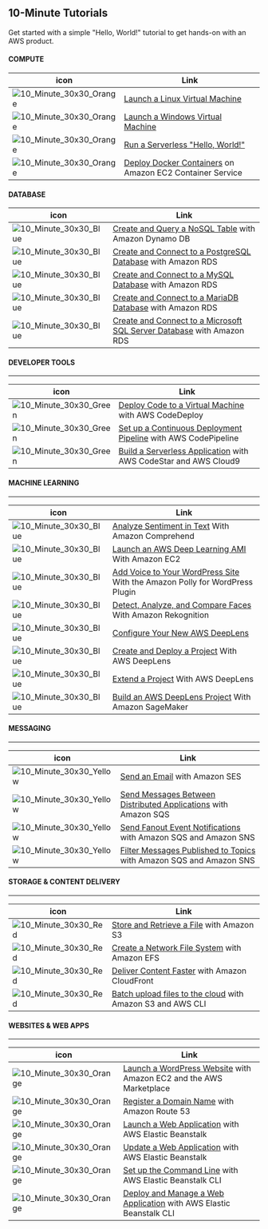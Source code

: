 10-Minute Tutorials
-------------------------------------------
Get started with a simple "Hello, World!" tutorial to get hands-on with
an AWS product.
#### COMPUTE ####
 icon | Link
|---|---|
![](https://d1.awsstatic.com/Getting%20Started/learn-to-build-use-case/10_Minute_30x30_Orange.png "10_Minute_30x30_Orange") | [Launch a Linux Virtual Machine](https://aws.amazon.com/getting-started/tutorials/launch-a-virtual-machine/)
![](https://d1.awsstatic.com/Getting%20Started/learn-to-build-use-case/10_Minute_30x30_Orange.png "10_Minute_30x30_Orange")|[Launch a Windows Virtual Machine](https://aws.amazon.com/getting-started/tutorials/launch-windows-vm/)
![](https://d1.awsstatic.com/Getting%20Started/learn-to-build-use-case/10_Minute_30x30_Orange.png "10_Minute_30x30_Orange")|[Run a Serverless \"Hello, World!\"](https://aws.amazon.com/getting-started/tutorials/run-serverless-code/)
![](https://d1.awsstatic.com/Getting%20Started/learn-to-build-use-case/10_Minute_30x30_Orange.png "10_Minute_30x30_Orange")|[Deploy Docker Containers](https://aws.amazon.com/getting-started/tutorials/deploy-docker-containers/) on Amazon EC2 Container Service
#### DATABASE
 icon | Link
|---|---|
![](https://d1.awsstatic.com/Getting%20Started/learn-to-build-use-case/10_Minute_30x30_Blue.png "10_Minute_30x30_Blue") |[Create and Query a NoSQL Table](https://aws.amazon.com/getting-started/tutorials/create-nosql-table/) with Amazon Dynamo DB
![](https://d1.awsstatic.com/Getting%20Started/learn-to-build-use-case/10_Minute_30x30_Blue.png "10_Minute_30x30_Blue") | [Create and Connect to a PostgreSQL Database](https://aws.amazon.com/getting-started/tutorials/create-connect-postgresql-db/) with Amazon RDS
![](https://d1.awsstatic.com/Getting%20Started/learn-to-build-use-case/10_Minute_30x30_Blue.png "10_Minute_30x30_Blue") |[Create and Connect to a MySQL Database](https://aws.amazon.com/getting-started/tutorials/create-mysql-db/) with Amazon RDS
![](https://d1.awsstatic.com/Getting%20Started/learn-to-build-use-case/10_Minute_30x30_Blue.png "10_Minute_30x30_Blue") | [Create and Connect to a MariaDB Database](https://aws.amazon.com/getting-started/tutorials/create-mariadb-db/) with Amazon RDS
![](https://d1.awsstatic.com/Getting%20Started/learn-to-build-use-case/10_Minute_30x30_Blue.png "10_Minute_30x30_Blue") | [Create and Connect to a Microsoft SQL Server Database](https://aws.amazon.com/getting-started/tutorials/create-microsoft-sql-db/) with Amazon RDS

#### DEVELOPER TOOLS

------------------------------------------------------------------------

 icon | Link
|---|---|
![](https://d1.awsstatic.com/Getting%20Started/learn-to-build-use-case/10_Minute_30x30_Green.png "10_Minute_30x30_Green") | [Deploy Code to a Virtual Machine](https://aws.amazon.com/getting-started/tutorials/deploy-code-vm/) with AWS CodeDeploy
![](https://d1.awsstatic.com/Getting%20Started/learn-to-build-use-case/10_Minute_30x30_Green.png "10_Minute_30x30_Green") | [Set up a Continuous Deployment Pipeline](https://aws.amazon.com/getting-started/tutorials/continuous-deployment-pipeline/) with AWS CodePipeline
![](https://d1.awsstatic.com/Getting%20Started/learn-to-build-use-case/10_Minute_30x30_Green.png "10_Minute_30x30_Green") |[Build a Serverless Application](https://aws.amazon.com/getting-started/tutorials/build-serverless-app-codestar-cloud9/) with AWS CodeStar and AWS Cloud9


#### MACHINE LEARNING
---------------------------------------------------------------
 icon | Link
|---|---|
![](https://d1.awsstatic.com/Getting%20Started/learn-to-build-use-case/10_Minute_30x30_Blue.png "10_Minute_30x30_Blue") | [Analyze Sentiment in Text](https://aws.amazon.com/getting-started/tutorials/analyze-sentiment-comprehend/) With Amazon Comprehend
![](https://d1.awsstatic.com/Getting%20Started/learn-to-build-use-case/10_Minute_30x30_Blue.png "10_Minute_30x30_Blue") | [Launch an AWS Deep Learning AMI](https://aws.amazon.com/getting-started/tutorials/get-started-dlami/) With Amazon EC2
![](https://d1.awsstatic.com/Getting%20Started/learn-to-build-use-case/10_Minute_30x30_Blue.png "10_Minute_30x30_Blue") | [Add Voice to Your WordPress Site](https://aws.amazon.com/getting-started/tutorials/add-voice-to-wordpress-polly/) With the Amazon Polly for WordPress Plugin
![](https://d1.awsstatic.com/Getting%20Started/learn-to-build-use-case/10_Minute_30x30_Blue.png "10_Minute_30x30_Blue") | [Detect, Analyze, and Compare Faces](https://aws.amazon.com/getting-started/tutorials/detect-analyze-compare-faces-rekognition/) With Amazon Rekognition
![](https://d1.awsstatic.com/Getting%20Started/learn-to-build-use-case/10_Minute_30x30_Blue.png "10_Minute_30x30_Blue") | [Configure Your New AWS DeepLens](https://aws.amazon.com/getting-started/tutorials/configure-aws-deeplens/)
![](https://d1.awsstatic.com/Getting%20Started/learn-to-build-use-case/10_Minute_30x30_Blue.png "10_Minute_30x30_Blue")|[Create and Deploy a Project](https://aws.amazon.com/getting-started/tutorials/create-deploy-project-deeplens/) With AWS DeepLens
![](https://d1.awsstatic.com/Getting%20Started/learn-to-build-use-case/10_Minute_30x30_Blue.png "10_Minute_30x30_Blue") | [Extend a Project](https://aws.amazon.com/getting-started/tutorials/extend-deeplens-project/) With AWS DeepLens
![](https://d1.awsstatic.com/Getting%20Started/learn-to-build-use-case/10_Minute_30x30_Blue.png "10_Minute_30x30_Blue") | [Build an AWS DeepLens Project](https://aws.amazon.com/getting-started/tutorials/build-deeplens-project-sagemaker/) With Amazon SageMaker

#### MESSAGING
---------------------------------------------------------------
 icon | Link
|---|---|
![](https://d1.awsstatic.com/Getting%20Started/learn-to-build-use-case/10_Minute_30x30_Yellow.png "10_Minute_30x30_Yellow") | [Send an Email](https://aws.amazon.com/getting-started/tutorials/send-an-email/) with Amazon SES
![](https://d1.awsstatic.com/Getting%20Started/learn-to-build-use-case/10_Minute_30x30_Yellow.png "10_Minute_30x30_Yellow") | [Send Messages Between Distributed Applications](https://aws.amazon.com/getting-started/tutorials/send-messages-distributed-applications/) with Amazon SQS
![](https://d1.awsstatic.com/Getting%20Started/learn-to-build-use-case/10_Minute_30x30_Yellow.png "10_Minute_30x30_Yellow") | [Send Fanout Event Notifications](https://aws.amazon.com/getting-started/tutorials/send-fanout-event-notifications/) with Amazon SQS and Amazon SNS 
![](https://d1.awsstatic.com/Getting%20Started/learn-to-build-use-case/10_Minute_30x30_Yellow.png "10_Minute_30x30_Yellow") |[Filter Messages Published to Topics](https://aws.amazon.com/getting-started/tutorials/filter-messages-published-to-topics/) with Amazon SQS and Amazon SNS

#### STORAGE & CONTENT DELIVERY
--------------------------------------------------------------
 icon | Link
|---|---|
![](https://d1.awsstatic.com/Getting%20Started/learn-to-build-use-case/10_Minute_30x30_Red.png "10_Minute_30x30_Red") | [Store and Retrieve a File](https://aws.amazon.com/getting-started/tutorials/backup-files-to-amazon-s3/) with Amazon S3
![](https://d1.awsstatic.com/Getting%20Started/learn-to-build-use-case/10_Minute_30x30_Red.png "10_Minute_30x30_Red")| [Create a Network File System](https://aws.amazon.com/getting-started/tutorials/create-network-file-system/) with Amazon EFS
![](https://d1.awsstatic.com/Getting%20Started/learn-to-build-use-case/10_Minute_30x30_Red.png "10_Minute_30x30_Red")| [Deliver Content Faster](https://aws.amazon.com/getting-started/tutorials/deliver-content-faster/) with Amazon CloudFront
![](https://d1.awsstatic.com/Getting%20Started/learn-to-build-use-case/10_Minute_30x30_Red.png "10_Minute_30x30_Red") | [Batch upload files to the cloud](https://aws.amazon.com/getting-started/tutorials/backup-to-s3-cli/) with Amazon S3 and AWS CLI

#### WEBSITES & WEB APPS
---------------------------------------------------------------
icon | Link
|---|---|
![](https://d1.awsstatic.com/Getting%20Started/learn-to-build-use-case/10_Minute_30x30_Orange.png "10_Minute_30x30_Orange") | [Launch a WordPress Website](https://aws.amazon.com/getting-started/tutorials/launch-a-wordpress-website/) with Amazon EC2 and the AWS Marketplace
![](https://d1.awsstatic.com/Getting%20Started/learn-to-build-use-case/10_Minute_30x30_Orange.png "10_Minute_30x30_Orange") |[Register a Domain Name](https://aws.amazon.com/getting-started/tutorials/get-a-domain/) with Amazon Route 53
![](https://d1.awsstatic.com/Getting%20Started/learn-to-build-use-case/10_Minute_30x30_Orange.png "10_Minute_30x30_Orange") |[Launch a Web Application](https://aws.amazon.com/getting-started/tutorials/launch-an-app/) with AWS Elastic Beanstalk
![](https://d1.awsstatic.com/Getting%20Started/learn-to-build-use-case/10_Minute_30x30_Orange.png "10_Minute_30x30_Orange") |[Update a Web Application](https://aws.amazon.com/getting-started/tutorials/update-an-app/) with AWS Elastic Beanstalk
![](https://d1.awsstatic.com/Getting%20Started/learn-to-build-use-case/10_Minute_30x30_Orange.png "10_Minute_30x30_Orange") | [Set up the Command Line](https://aws.amazon.com/getting-started/tutorials/set-up-command-line-elastic-beanstalk/) with AWS Elastic Beanstalk CLI
![](https://d1.awsstatic.com/Getting%20Started/learn-to-build-use-case/10_Minute_30x30_Orange.png "10_Minute_30x30_Orange") | [Deploy and Manage a Web Application](https://aws.amazon.com/getting-started/tutorials/deploy-app-command-line-elastic-beanstalk/) with AWS Elastic Beanstalk CLI
